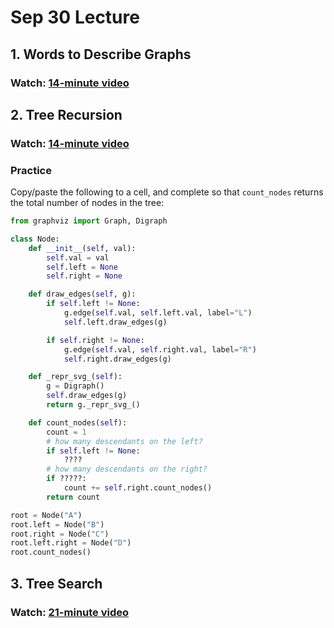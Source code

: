 # Sep 30 Lecture

## 1. Words to Describe Graphs

### Watch: [14-minute video](https://youtu.be/TeOHjYaIurY)

## 2. Tree Recursion

### Watch: [14-minute video](https://youtu.be/UeRV7Zx3GAE)

### Practice

Copy/paste the following to a cell, and complete so that `count_nodes`
returns the total number of nodes in the tree:

```python
from graphviz import Graph, Digraph

class Node:
    def __init__(self, val):
        self.val = val
        self.left = None
        self.right = None

    def draw_edges(self, g):
        if self.left != None:
            g.edge(self.val, self.left.val, label="L")
            self.left.draw_edges(g)

        if self.right != None:
            g.edge(self.val, self.right.val, label="R")
            self.right.draw_edges(g)

    def _repr_svg_(self):
        g = Digraph()
        self.draw_edges(g)
        return g._repr_svg_()

    def count_nodes(self):
        count = 1
        # how many descendants on the left?
        if self.left != None:
            ????
        # how many descendants on the right?
        if ?????:
            count += self.right.count_nodes()
        return count

root = Node("A")
root.left = Node("B")
root.right = Node("C")
root.left.right = Node("D")
root.count_nodes()
```

## 3. Tree Search

### Watch: [21-minute video](https://youtu.be/e5anHRCcRmw)
